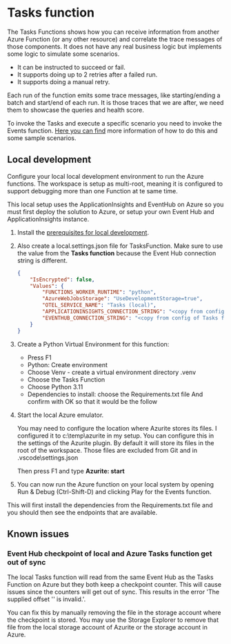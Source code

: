 # Tasks function

The Tasks Functions shows how you can receive information from another Azure Function (or any other resource) and correlate the trace messages of those components. It does not have any real business logic but implements some logic to simulate some scenarios.

* It can be instructed to succeed or fail.
* It supports doing up to 2 retries after a failed run.
* It supports doing a manual retry.

Each run of the function emits some trace messages, like starting/ending a batch and start/end of each run. It is those traces that we are after, we need them to showcase the queries and health score.

To invoke the Tasks and execute a specific scenario you need to invoke the Events function. [Here you can find](../EventsFunction/README.md) more information of how to do this and some sample scenarios.

## Local development

Configure your local local development environment to run the Azure functions. The workspace is setup as multi-root, meaning it is configured to support debugging more than one Function at te same time.

This local setup uses the ApplicationInsights and EventHub on Azure so you must first deploy the solution to Azure, or setup your own Event Hub and ApplicationInsights instance.

1. Install the [prerequisites for local development](../../README.md).

2. Also create a local.settings.json file for TasksFunction. Make sure to use the value from the **Tasks function** because the Event Hub connection string is different.

    ```json
    {
        "IsEncrypted": false,
        "Values": {
            "FUNCTIONS_WORKER_RUNTIME": "python",
            "AzureWebJobsStorage": "UseDevelopmentStorage=true",
            "OTEL_SERVICE_NAME": "Tasks (local)",
            "APPLICATIONINSIGHTS_CONNECTION_STRING": "<copy from config of Tasks function in Azure>",
            "EVENTHUB_CONNECTION_STRING": "<copy from config of Tasks function in Azure>"
        }
    }
    ```

3. Create a Python Virtual Environment for this function:
    * Press F1
    * Python: Create environment
    * Choose Venv - create a virtual environment directory .venv
    * Choose the Tasks Function
    * Choose Python 3.11
    * Dependencies to install: choose the Requirements.txt file
    And confirm with OK so that it would be the follow

4. Start the local Azure emulator.

    You may need to configure the location where Azurite stores its files. I configured it to c:\temp\azurite in my setup. You can configure this in the settings of the Azurite plugin. By default it will store its files in the root of the workspace. Those files are excluded from Git and in .vscode\settings.json

    Then press F1 and type **Azurite: start**

5. You can now run the Azure function on your local system by opening Run & Debug (Ctrl-Shift-D) and clicking Play for the Events function.

This will first install the dependencies from the Requirements.txt file and you should then see the endpoints that are available.

## Known issues

### Event Hub checkpoint of local and Azure Tasks function get out of sync

The local Tasks function will read from the same Event Hub as the Tasks Function on Azure but they both keep a checkpoint counter. This will cause issues since the counters will get out of sync. This results in the error 'The supplied offset '' is invalid.'.

You can fix this by manually removing the file in the storage account where the checkpoint is stored. You may use the Storage Explorer to remove that file from the local storage account of Azurite or the storage account in Azure.
